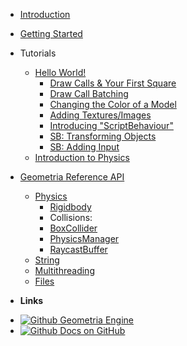 * [Introduction](/)


* [Getting Started](/get-started/getting-started.md)

* Tutorials
 	- [Hello World!](/hello-world/hello-world.md)
 		- [Draw Calls & Your First Square](/hello-world/your-first-square.md)
 		- [Draw Call Batching](/hello-world/draw-call-batching.md)
 		- [Changing the Color of a Model](/hello-world/changing-model-color.md)
 		- [Adding Textures/Images](/hello-world/adding-textures.md)
 		- [Introducing "ScriptBehaviour"](/hello-world/introducing-scriptbehaviour.md)
 		- [SB: Transforming Objects](/hello-world/sb-transforming-objects.md)
 		- [SB: Adding Input](/hello-world/sb-add-input.md)
 	- [Introduction to Physics](/physics/introduction-to-physics.md)

* [Geometria Reference API](/api/index.md)
	- [Physics](/api/Physics/index.md)
		- [Rigidbody](/api/Physics/Rigidbody.md)
		- Collisions:
		- [BoxCollider](/api/Physics/BoxCollider.md)
		- [PhysicsManager](/api/Physics/PhysicsManager.md)
		- [RaycastBuffer](/api/Physics/PhysicsManager.md?id=raycastbuffer)
	- [String](/api/String/index.md)
	- [Multithreading](/api/Multithreading/index.md)
	- [Files](/api/Files/index.md)


- **Links**
* [![Github](https://raw.githubusercontent.com/jhildenbiddle/docsify-themeable/master/docs/assets/img/github.svg) Geometria Engine](https://github.com/Geometria-Engine/Geometria)
* [![Github](https://raw.githubusercontent.com/jhildenbiddle/docsify-themeable/master/docs/assets/img/github.svg) Docs on GitHub](https://github.com/Geometria-Engine/docs-v2)
